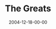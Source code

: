 ---
layout: message
category: message
series: "Christmas Stories"
title: "The Greats"
date: 2004-12-18-00-00
message_id: 140
audio: "http://s3.amazonaws.com/crossroads-media/media/legacy/mp3/Xmas_Stories_03_12-18-04_The_Greats.mp3"
audio-duration: "39:31"
flag: "N"
---